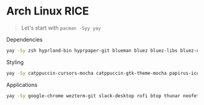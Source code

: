 # Arch Linux RICE

> Let's start with `pacman -Syy yay`

Dependencies

```bash
yay -Sy zsh hyprland-bin hyprpaper-git blueman bluez bluez-libs bluez-utils brightnessctl dunst fzf git gvfs networkmanager networkmanager-openvpn nm-connection-editor network-manager-applet pavucontrol polkit polkit-gnome playerctl swayidle swaylock udev-block-notify waybar-hyprland-git wlogout wlsunset
```

Styling

```bash
yay -Sy catppuccin-cursors-mocha catppuccin-gtk-theme-mocha papirus-icon-theme ttf-firacode-nerd
```

Applications

```bash
yay -Sy google-chrome wezterm-git slack-desktop rofi btop thunar neofetch visual-studio-code-bin
```
